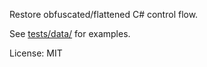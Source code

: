 Restore obfuscated/flattened C# control flow.

See [tests/data/](tests/data/) for examples.

License: MIT
